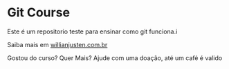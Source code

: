 # Git Course

Este é um repositorio teste para ensinar como git funciona.i

Saiba mais em [willianjusten.com.br](http://willianjusten.com.br)

Gostou do curso? Quer Mais? Ajude com uma doação, até um café é valido


